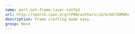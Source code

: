 ```yaml
---
name: perl-net-frame-layer-sinfp3
url: http://search.cpan.org/CPAN/authors/id/G/GO/GOMOR/
description: Frame crafting made easy.
group: None
---
```

